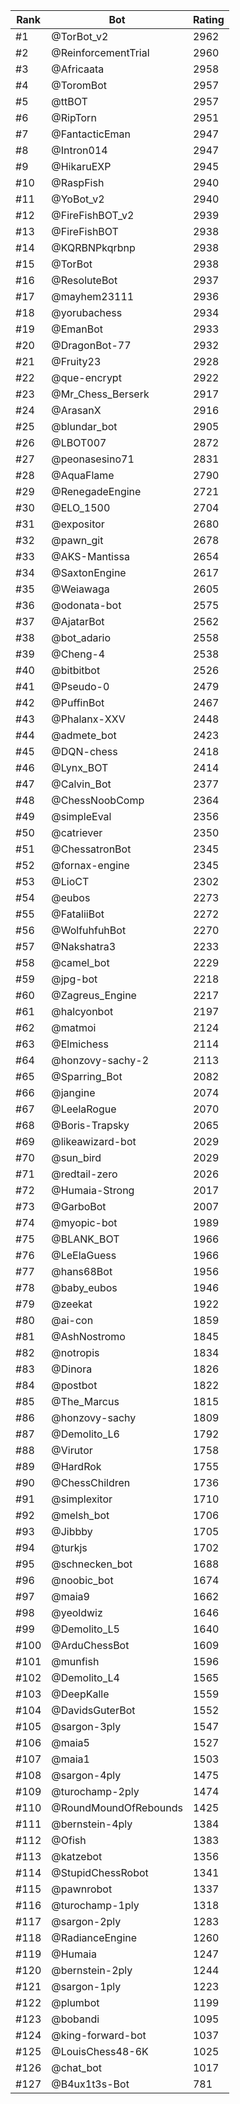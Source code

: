 Rank|Bot|Rating
---|---|---
#1|@TorBot_v2|2962
#2|@ReinforcementTrial|2960
#3|@Africaata|2958
#4|@ToromBot|2957
#5|@ttBOT|2957
#6|@RipTorn|2951
#7|@FantacticEman|2947
#8|@Intron014|2947
#9|@HikaruEXP|2945
#10|@RaspFish|2940
#11|@YoBot_v2|2940
#12|@FireFishBOT_v2|2939
#13|@FireFishBOT|2938
#14|@KQRBNPkqrbnp|2938
#15|@TorBot|2938
#16|@ResoluteBot|2937
#17|@mayhem23111|2936
#18|@yorubachess|2934
#19|@EmanBot|2933
#20|@DragonBot-77|2932
#21|@Fruity23|2928
#22|@que-encrypt|2922
#23|@Mr_Chess_Berserk|2917
#24|@ArasanX|2916
#25|@blundar_bot|2905
#26|@LBOT007|2872
#27|@peonasesino71|2831
#28|@AquaFlame|2790
#29|@RenegadeEngine|2721
#30|@ELO_1500|2704
#31|@expositor|2680
#32|@pawn_git|2678
#33|@AKS-Mantissa|2654
#34|@SaxtonEngine|2617
#35|@Weiawaga|2605
#36|@odonata-bot|2575
#37|@AjatarBot|2562
#38|@bot_adario|2558
#39|@Cheng-4|2538
#40|@bitbitbot|2526
#41|@Pseudo-0|2479
#42|@PuffinBot|2467
#43|@Phalanx-XXV|2448
#44|@admete_bot|2423
#45|@DQN-chess|2418
#46|@Lynx_BOT|2414
#47|@Calvin_Bot|2377
#48|@ChessNoobComp|2364
#49|@simpleEval|2356
#50|@catriever|2350
#51|@ChessatronBot|2345
#52|@fornax-engine|2345
#53|@LioCT|2302
#54|@eubos|2273
#55|@FataliiBot|2272
#56|@WolfuhfuhBot|2270
#57|@Nakshatra3|2233
#58|@camel_bot|2229
#59|@jpg-bot|2218
#60|@Zagreus_Engine|2217
#61|@halcyonbot|2197
#62|@matmoi|2124
#63|@Elmichess|2114
#64|@honzovy-sachy-2|2113
#65|@Sparring_Bot|2082
#66|@jangine|2074
#67|@LeelaRogue|2070
#68|@Boris-Trapsky|2065
#69|@likeawizard-bot|2029
#70|@sun_bird|2029
#71|@redtail-zero|2026
#72|@Humaia-Strong|2017
#73|@GarboBot|2007
#74|@myopic-bot|1989
#75|@BLANK_BOT|1966
#76|@LeElaGuess|1966
#77|@hans68Bot|1956
#78|@baby_eubos|1946
#79|@zeekat|1922
#80|@ai-con|1859
#81|@AshNostromo|1845
#82|@notropis|1834
#83|@Dinora|1826
#84|@postbot|1822
#85|@The_Marcus|1815
#86|@honzovy-sachy|1809
#87|@Demolito_L6|1792
#88|@Virutor|1758
#89|@HardRok|1755
#90|@ChessChildren|1736
#91|@simplexitor|1710
#92|@melsh_bot|1706
#93|@Jibbby|1705
#94|@turkjs|1702
#95|@schnecken_bot|1688
#96|@noobic_bot|1674
#97|@maia9|1662
#98|@yeoldwiz|1646
#99|@Demolito_L5|1640
#100|@ArduChessBot|1609
#101|@munfish|1596
#102|@Demolito_L4|1565
#103|@DeepKalle|1559
#104|@DavidsGuterBot|1552
#105|@sargon-3ply|1547
#106|@maia5|1527
#107|@maia1|1503
#108|@sargon-4ply|1475
#109|@turochamp-2ply|1474
#110|@RoundMoundOfRebounds|1425
#111|@bernstein-4ply|1384
#112|@Ofish|1383
#113|@katzebot|1356
#114|@StupidChessRobot|1341
#115|@pawnrobot|1337
#116|@turochamp-1ply|1318
#117|@sargon-2ply|1283
#118|@RadianceEngine|1260
#119|@Humaia|1247
#120|@bernstein-2ply|1244
#121|@sargon-1ply|1223
#122|@plumbot|1199
#123|@bobandi|1095
#124|@king-forward-bot|1037
#125|@LouisChess48-6K|1025
#126|@chat_bot|1017
#127|@B4ux1t3s-Bot|781
